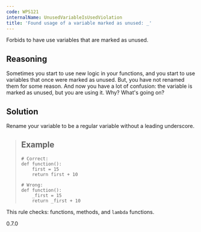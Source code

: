```yaml
---
code: WPS121
internalName: UnusedVariableIsUsedViolation
title: 'Found usage of a variable marked as unused: _'
---
```


Forbids to have use variables that are marked as unused.

## Reasoning
Sometimes you start to use new logic in your functions, and you
start to use variables that once were marked as unused. But, you
have not renamed them for some reason. And now you have a lot of
confusion: the variable is marked as unused, but you are using it.
Why? What's going on?

## Solution
Rename your variable to be a regular variable without a leading
underscore.

> ## Example
> 
>     # Correct:
>     def function():
>         first = 15
>         return first + 10
>     
>     # Wrong:
>     def function():
>         _first = 15
>         return _first + 10

This rule checks: functions, methods, and `lambda` functions.

<div class="versionadded">

0.7.0

</div>